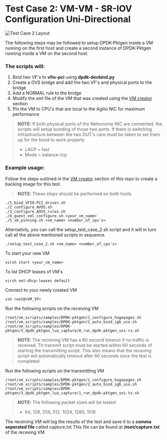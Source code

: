 # Test Case 2: VM-VM - SR-IOV Configuration Uni-Directional

![Test Case 2 Layout](https://github.com/netronome-support/IVG/blob/master/aovs_2.6B/test_case_2_sriov_uni/test_case_2_layout.png?raw=true)

The following steps may be followed to setup DPDK-Pktgen inside a VM running on the first host and create a second instance of DPDK-Pktgen running inside a VM on the second host.

### The scripts will:
1. Bind two VF's to **vfio-pci** using **dpdk-devbind.py**
2. Create a OVS bridge and add the two VF's and physical ports to the bridge
4. Add a NORMAL rule to the bridge
5. Modify the xml file of the VM that was created using the [VM creator](https://github.com/netronome-support/IVG/tree/master/aovs_2.6B/vm_creator/ubuntu) section
5. Pin the VM to CPU's that are local to the Agilio NIC for maximum performance

>**NOTE:**
>If both physical ports of the Netronome NIC are connected, the scripts will setup bonding of those two ports.
>If there is switching infrastructure between the two DUT's care must be taken to set them up for the bond to work properly
>- LACP = fast
>- Mode = balance-tcp

### Example usage:
Follow the steps outlined in the [VM creator](https://github.com/netronome-support/IVG/tree/master/aovs_2.6B/vm_creator/ubuntu) section of this repo to create a backing image for this test.
>**NOTE:**
>These steps should be performed on both hosts
```
./1_bind_VFIO-PCI_driver.sh
./2_configure_AVOS.sh
./3_configure_AOVS_rules.sh
./4_guest_xml_configure.sh <your_vm_name>
./5_vm_pinning.sh <vm_name> <number_of_cpu's>
```
Alternativly, you can call the setup_test_case_2.sh script and it will in turn call all the above mentioned scripts in sequence.
```
./setup_test_case_2.sh <vm_name> <number_of_cpu's>
```
To start your new VM
```
virsh start <your_vm_name>
```
To list DHCP leases of VM's
```
virsh net-dhcp-leases default
```
Connect to your newly created VM
```
ssh root@<VM_IP>
```
Run the following scripts on the receiving VM
```
/root/vm_scripts/samples/DPDK-pktgen/1_configure_hugepages.sh
/root/vm_scripts/samples/DPDK-pktgen/2_auto_bind_igb_uio.sh
/root/vm_scripts/samples/DPDK-pktgen/3_dpdk_pktgen_lua_capture/0_run_dpdk-pktgen_uni-rx.sh
```
> **NOTE:**
> The receiving VM has a 60 second timeout if no traffic is received. Th transmit script must be started within 60 seconds of starting the transmitting script. This also means that the receving script will automatically timeout after 60 seconds once the test is completed

Run the following scripts on the transmitting VM
```
/root/vm_scripts/samples/DPDK-pktgen/1_configure_hugepages.sh
/root/vm_scripts/samples/DPDK-pktgen/2_auto_bind_igb_uio.sh
/root/vm_scripts/samples/DPDK-pktgen/3_dpdk_pktgen_lua_capture/1_run_dpdk-pktgen_uni-tx.sh
```
> **NOTE:**
> The following packet sizes will be tested
> - 64, 128, 256, 512, 1024, 1280, 1518

The receiving VM will log the results of the test and save it to a **comma seperated file** called capture.txt
This file can be found at **/root/capture.txt** of the receving VM

